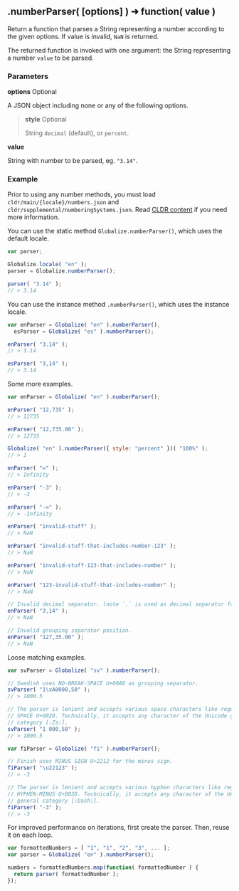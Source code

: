 ## .numberParser( [options] ) ➜ function( value )

Return a function that parses a String representing a number according to the
given options. If value is invalid, `NaN` is returned.

The returned function is invoked with one argument: the String representing a
number `value` to be parsed.

### Parameters

**options** Optional

A JSON object including none or any of the following options.

> **style** Optional
>
> String `decimal` (default), or `percent`.

**value**

String with number to be parsed, eg. `"3.14"`.

### Example

Prior to using any number methods, you must load
`cldr/main/{locale}/numbers.json` and `cldr/supplemental/numberingSystems.json`.
Read [CLDR content][] if you need more information.

[CLDR content]: ../../../README.md#2-cldr-content

You can use the static method `Globalize.numberParser()`, which uses the
default locale.

```javascript
var parser;

Globalize.locale( "en" );
parser = Globalize.numberParser();

parser( "3.14" );
// > 3.14
```

You can use the instance method `.numberParser()`, which uses the instance
locale.

```javascript
var enParser = Globalize( "en" ).numberParser(),
  esParser = Globalize( "es" ).numberParser();

enParser( "3.14" );
// > 3.14

esParser( "3,14" );
// > 3.14
```

Some more examples.

```javascript
var enParser = Globalize( "en" ).numberParser();

enParser( "12,735" );
// > 12735

enParser( "12,735.00" );
// > 12735

Globalize( "en" ).numberParser({ style: "percent" })( "100%" );
// > 1

enParser( "∞" );
// > Infinity

enParser( "-3" );
// > -3

enParser( "-∞" );
// > -Infinity

enParser( "invalid-stuff" );
// > NaN

enParser( "invalid-stuff-that-includes-number-123" );
// > NaN

enParser( "invalid-stuff-123-that-includes-number" );
// > NaN

enParser( "123-invalid-stuff-that-includes-number" );
// > NaN

// Invalid decimal separator. (note `.` is used as decimal separator for English)
enParser( "3,14" );
// > NaN

// Invalid grouping separator position.
enParser( "127,35.00" );
// > NaN
```

Loose matching examples.

```js
var svParser = Globalize( "sv" ).numberParser();

// Swedish uses NO-BREAK-SPACE U+00A0 as grouping separator.
svParser( "1\xA0000,50" );
// > 1000.5

// The parser is lenient and accepts various space characters like regular space
// SPACE U+0020. Technically, it accepts any character of the Unicode general
// category [:Zs:].
svParser( "1 000,50" );
// > 1000.5

var fiParser = Globalize( "fi" ).numberParser();

// Finish uses MINUS SIGN U+2212 for the minus sign.
fiParser( "\u22123" );
// > -3

// The parser is lenient and accepts various hyphen characters like regular
// HYPHEN-MINUS U+002D. Technically, it accepts any character of the Unicode
// general category [:Dash:].
fiParser( "-3" );
// > -3
```

For improved performance on iterations, first create the parser. Then, reuse it
on each loop.

```javascript
var formattedNumbers = [ "1", "1", "2", "3", ... ];
var parser = Globalize( "en" ).numberParser();

numbers = formattedNumbers.map(function( formattedNumber ) {
  return parser( formattedNumber );
});
```
